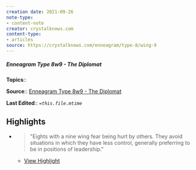 ```yaml
---
creation date: 2021-09-26
note-type:
- content-note
creator: crystalknows.com
content-type: 
- articles
source: https://crystalknows.com/enneagram/type-8/wing-9
---
```

##### Enneagram Type 8w9 - The Diplomat

**Topics**::  

**Source**:: [Enneagram Type 8w9 - The Diplomat](https://crystalknows.com/enneagram/type-8/wing-9)

**Last Edited**:: *`=this.file.mtime`*

## Highlights
- > "Eights with a nine wing fear being hurt by others. They avoid situations in which they have less control, generally preferring to be in positions of leadership." 
    - [View Highlight](https://crystalknows.com/enneagram/type-8/wing-9?__readwiseLocation=3%2F0%2F5%2F3%2F9%2F39%2F1%3A0%2C3%2F0%2F5%2F3%2F9%2F39%2F1%3A160#:~:text=Eights%20with%20a%20nine%20wing%2Cbe%20in%20positions%20of%20leadership.)

